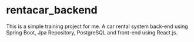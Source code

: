 # rentacar_backend
This is a simple training project for me. A car rental system back-end using Spring Boot, Jpa Repository, PostgreSQL and front-end using React.js.
